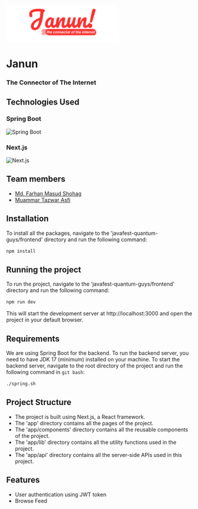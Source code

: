![janun logo](https://github.com/fms-byte/javafest-quantum-guys/blob/main/janun.png?raw=true)
# Janun
### The Connector of The Internet

## Technologies Used

### Spring Boot
![Spring Boot](https://img.icons8.com/color/48/000000/spring-logo.png)

### Next.js
![Next.js](https://img.icons8.com/color/48/000000/nodejs.png)

## Team members
- [Md. Farhan Masud Shohag](https://github.com/fms-byte)
- [Muammar Tazwar Asfi](https://github.com/asfi50)

## Installation
To install all the packages, navigate to the 'javafest-quantum-guys/frontend' directory and run the following command:
```bash
npm install
```

## Running the project
To run the project, navigate to the 'javafest-quantum-guys/frontend' directory and run the following command:
```bash
npm run dev
```
This will start the development server at http://localhost:3000 and open the project in your default browser.

## Requirements
We are using Spring Boot for the backend. To run the backend server, you need to have JDK 17 (minimum) installed on your machine.
To start the backend server, navigate to the root directory of the project and run the following command in `git bash`:
```bash
./spring.sh
```

## Project Structure
- The project is built using Next.js, a React framework.
- The 'app' directory contains all the pages of the project.
- The 'app/components' directory contains all the reusable components of the project.
- The 'app/lib' directory contains all the utility functions used in the project.
- The 'app/api' directory contains all the server-side APIs used in this project.

## Features
- User authentication using JWT token
- Browse Feed